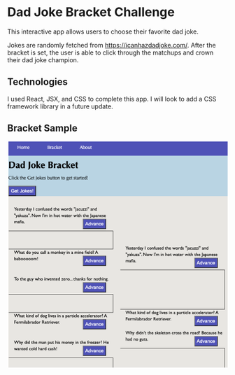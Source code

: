 # Dad Joke Bracket Challenge

This interactive app allows users to choose their favorite dad joke.

Jokes are randomly fetched from https://icanhazdadjoke.com/. After the bracket is set, the user is able to click through the matchups and crown their dad joke champion.

## Technologies

I used React, JSX, and CSS to complete this app. I will look to add a CSS framework library in a future update.



## Bracket Sample

![Alt text](readme-image/dad-joke-preview.png "Dad Joke Bracket Image")

